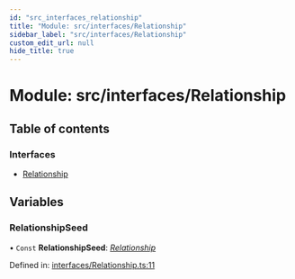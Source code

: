 ```yaml
---
id: "src_interfaces_relationship"
title: "Module: src/interfaces/Relationship"
sidebar_label: "src/interfaces/Relationship"
custom_edit_url: null
hide_title: true
---
```


# Module: src/interfaces/Relationship

## Table of contents

### Interfaces

- [Relationship](../interfaces/src_interfaces_relationship.relationship.md)

## Variables

### RelationshipSeed

• `Const` **RelationshipSeed**: [*Relationship*](../interfaces/src_interfaces_relationship.relationship.md)

Defined in: [interfaces/Relationship.ts:11](https://github.com/xr3ngine/xr3ngine/blob/77d12cea0/packages/common/src/interfaces/Relationship.ts#L11)
